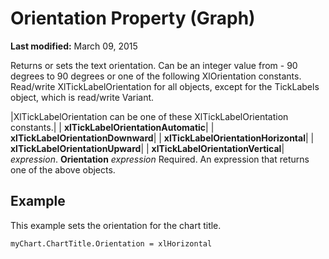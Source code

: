 
# Orientation Property (Graph)

 **Last modified:** March 09, 2015

Returns or sets the text orientation. Can be an integer value from - 90 degrees to 90 degrees or one of the following XlOrientation constants. Read/write XlTickLabelOrientation for all objects, except for the TickLabels object, which is read/write Variant.


|XlTickLabelOrientation can be one of these XlTickLabelOrientation constants.|
| **xlTickLabelOrientationAutomatic**|
| **xlTickLabelOrientationDownward**|
| **xlTickLabelOrientationHorizontal**|
| **xlTickLabelOrientationUpward**|
| **xlTickLabelOrientationVertical**|
 _expression_. **Orientation**
 _expression_ Required. An expression that returns one of the above objects.

## Example

This example sets the orientation for the chart title.


```
myChart.ChartTitle.Orientation = xlHorizontal
```

